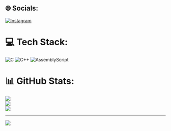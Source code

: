 
## 🌐 Socials:
[![Instagram](https://img.shields.io/badge/Instagram-%23E4405F.svg?logo=Instagram&logoColor=white)](https://instagram.com/marfannr) 

# 💻 Tech Stack:
![C](https://img.shields.io/badge/c-%2300599C.svg?style=for-the-badge&logo=c&logoColor=white) ![C++](https://img.shields.io/badge/c++-%2300599C.svg?style=for-the-badge&logo=c%2B%2B&logoColor=white) ![AssemblyScript](https://img.shields.io/badge/assembly%20script-%23000000.svg?style=for-the-badge&logo=assemblyscript&logoColor=white)
# 📊 GitHub Stats:
![](https://github-readme-stats.vercel.app/api?username=marfanr&theme=dark&hide_border=false&include_all_commits=true&count_private=true)<br/>
![](https://nirzak-streak-stats.vercel.app/?user=marfanr&theme=dark&hide_border=false)<br/>
![](https://github-readme-stats.vercel.app/api/top-langs/?username=marfanr&theme=dark&hide_border=false&include_all_commits=true&count_private=true&layout=compact)

---
[![](https://visitcount.itsvg.in/api?id=marfanr&icon=0&color=0)](https://visitcount.itsvg.in)

<!-- Proudly created with GPRM ( https://gprm.itsvg.in ) -->
